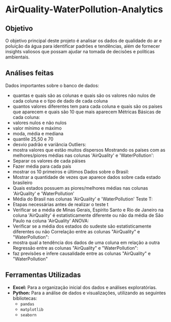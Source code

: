 # AirQuality-WaterPollution-Analytics

## Objetivo

O objetivo principal deste projeto é analisar os dados de qualidade do ar e poluição da água para identificar padrões e tendências, além de fornecer insights valiosos que possam ajudar na tomada de decisões e políticas ambientais. 

## Análises feitas

Dados importantes sobre o banco de dados: 
 - quantas e quais são as colunas e quais são os valores não nulos de cada coluna e o tipo de dado de cada coluna
 - quantos valores diferentes tem para cada coluna e quais são os países que aparecem e quais são 10 que mais aparecem
Métricas Básicas de cada coluna:
 - valores nulos e não nulos
 - valor mínimo e máximo
 - moda, média e mediana
 - quantile 25,50 e 70
 - desvio padrão e variância
Outliers:
  - mostra valores que estão muitos dispersos 
Mostrando os países com as melhores/piores médias nas colunas 'AirQuality' e 'WaterPollution':
  - Separar os valores de cada páises
  - Fazer média para cada país
  - mostrar os 10 primeiros e últimos
Dados sobre o Brasil:
  - Mostrar a quantidade de vezes que aparece dados sobre cada estado brasileiro
  - Quais estados possuem as piores/melhores médias nas colunas 'AirQuality' e 'WaterPollution'
  - Média do Brasil nas colunas 'AirQuality' e 'WaterPollution'
Teste T:
  - Etapas necessárias antes de realizar o teste t
  - Verificar se a média de Minas Gerais, Espírito Santo e Rio de Janeiro na coluna 'AirQuality' é estatisticamente diferente ou não da média de São Paulo na coluna 'AirQuality'
ANOVA:
  - Verificar se a média dos estados do sudeste são estatisticamente diferentes ou não
Correlação entre as colunas "AirQuality" e "WaterPollution":
  - mostra qual a tendência dos dados de uma coluna em relação a outra
Regressão entre as colunas "AirQuality" e "WaterPollution":
  - faz previsões e infere causalidade entre as colunas "AirQuality" e "WaterPollution"

## Ferramentas Utilizadas

- **Excel:** Para a organização inicial dos dados e análises exploratórias.
- **Python:** Para a análise de dados e visualizações, utilizando as seguintes bibliotecas:
  - `pandas`
  - `matplotlib`
  - `seaborn`

